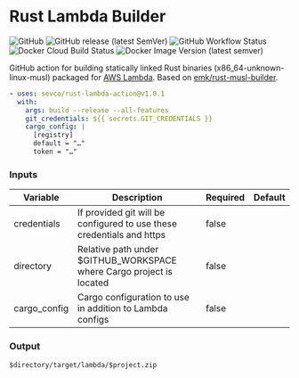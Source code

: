Rust Lambda Builder
===================

![GitHub](https://img.shields.io/github/license/sevco/rust-lambda-action)
![GitHub release (latest SemVer)](https://img.shields.io/github/v/release/sevco/rust-lambda-action)
![GitHub Workflow Status](https://img.shields.io/github/workflow/status/sevco/rust-lambda-action/CI)
![Docker Cloud Build Status](https://img.shields.io/docker/cloud/build/sevcosec/rust-lambda-action)
![Docker Image Version (latest semver)](https://img.shields.io/docker/v/sevcosec/rust-lambda-action)

GitHub action for building statically linked Rust binaries (x86_64-unknown-linux-musl) packaged for [AWS Lambda](https://aws.amazon.com/blogs/opensource/rust-runtime-for-aws-lambda/). Based on [emk/rust-musl-builder](https://github.com/emk/rust-musl-builder).

```yaml
- uses: sevco/rust-lambda-action@v1.0.1
  with:
    args: build --release --all-features
    git_credentials: ${{ secrets.GIT_CREDENTIALS }}
    cargo_config: |
      [registry]
      default = "…"
      token = "…"
  ```
  ### Inputs
  | Variable | Description | Required | Default |
  |----------|-------------|----------|---------|
  | credentials | If provided git will be configured to use these credentials and https | false | |
  | directory | Relative path under $GITHUB_WORKSPACE where Cargo project is located | false | |
  | cargo_config | Cargo configuration to use in addition to Lambda configs | false |

  ### Output
  `$directory/target/lambda/$project.zip`